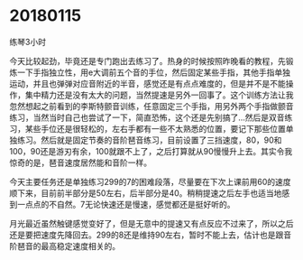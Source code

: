 # 20180115

练琴3小时

今天比较起劲，毕竟还是专门跑出去练习了。热身的时候按照昨晚看的教程，先锻炼一下手指独立性，用e大调前五个音的手位，然后固定某些手指，其他手指单独运动，并且也弹弹对应音附近的半音，感觉还是有点点难度的，但是并不是不能操作，集中精力还是没有太大的问题，当然提速是另外一回事了。这个训练方法让我忽然想起之前看到的李斯特颤音训练，任意固定三个手指，用另外两个手指做颤音练习，当然当时自己也尝试了一下，简直恐怖，这个还是先别搞了...然后是双音练习，某些手位还是很轻松的，左右手都有一些不太熟悉的位置，要记下那些位置单独练习。然后就是固定节奏的音阶琶音练习，目前设置了三挡速度，80，90和100，90还是游刃有余，100就跟不上了，之后打算就从90慢慢升上去。其实令我惊奇的是，琶音速度居然能和音阶一样。

今天主要任务还是单独练习299的7的困难段落，尽量要在下次上课前用60的速度顺下来，目前前半部分是50左右，后半部分是40。稍稍提速之后左手也适当地感到一点点的不自然。7无论快速还是慢速，感觉都还是挺好听的。

月光最近虽然触键感觉变好了，但是无意中的提速又有点反应不过来了，所以之后还是要把速度先降回去。299的8还是维持90左右，暂时不能上去，估计也是跟音阶琶音的最高稳定速度相关的。
